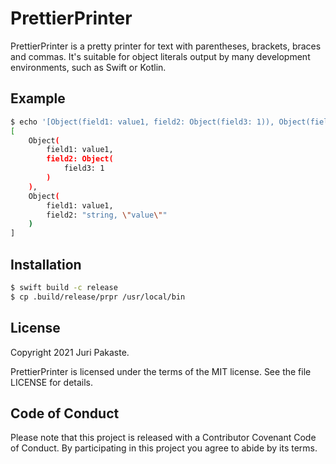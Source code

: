 # PrettierPrinter

PrettierPrinter is a pretty printer for text with parentheses, brackets, braces and commas. It's suitable
for object literals output by many development environments, such as Swift or Kotlin.

## Example

```sh
$ echo '[Object(field1: value1, field2: Object(field3: 1)), Object(field1: value1, field2: "string, \"value\"")]' | prpr
[
    Object(
        field1: value1,
        field2: Object(
            field3: 1
        )
    ),
    Object(
        field1: value1,
        field2: "string, \"value\""
    )
]
```

## Installation

```sh
$ swift build -c release
$ cp .build/release/prpr /usr/local/bin
```

## License

Copyright 2021 Juri Pakaste.

PrettierPrinter is licensed under the terms of the MIT license. See the file LICENSE for details.

## Code of Conduct

Please note that this project is released with a Contributor Covenant Code of Conduct. By participating in this project you agree to abide by its terms.
